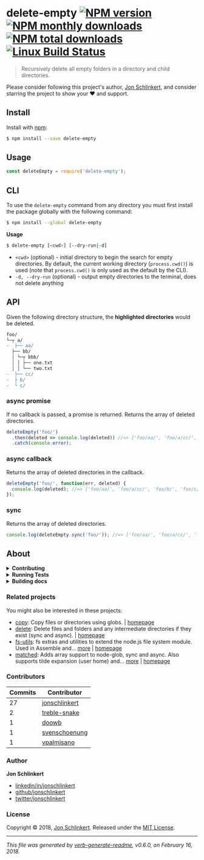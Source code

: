 # delete-empty [![NPM version](https://img.shields.io/npm/v/delete-empty.svg?style=flat)](https://www.npmjs.com/package/delete-empty) [![NPM monthly downloads](https://img.shields.io/npm/dm/delete-empty.svg?style=flat)](https://npmjs.org/package/delete-empty) [![NPM total downloads](https://img.shields.io/npm/dt/delete-empty.svg?style=flat)](https://npmjs.org/package/delete-empty) [![Linux Build Status](https://img.shields.io/travis/jonschlinkert/delete-empty.svg?style=flat&label=Travis)](https://travis-ci.org/jonschlinkert/delete-empty)

> Recursively delete all empty folders in a directory and child directories.

Please consider following this project's author, [Jon Schlinkert](https://github.com/jonschlinkert), and consider starring the project to show your :heart: and support.

## Install

Install with [npm](https://www.npmjs.com/):

```sh
$ npm install --save delete-empty
```

## Usage

```js
const deleteEmpty = require('delete-empty');
```

## CLI

To use the `delete-empty` command from any directory you must first install the package globally with the following command:

```sh
$ npm install --global delete-empty
```

**Usage**

```sh
$ delete-empty [<cwd>] [--dry-run|-d]
```

* `<cwd>` (optional) - initial directory to begin the search for empty directories. By default, the current working directory (`process.cwd()`) is used (note that `process.cwd()` is only used as the default by the CLI).
* `-d, --dry-run` (optional) - output empty directories to the terminal, does not delete anything

## API

Given the following directory structure, the **highlighted directories** would be deleted.

```diff
foo/
└─┬ a/
-  ├── aa/
  ├── bb/
  │ └─┬ bbb/
  │ │ ├── one.txt
  │ │ └── two.txt
-  ├── cc/
-  ├ b/
-  └ c/
```

### async promise

If no callback is passed, a promise is returned. Returns the array of deleted directories.

```js
deleteEmpty('foo/')
  .then(deleted => console.log(deleted)) //=> ['foo/aa/', 'foo/a/cc/', 'foo/b/', 'foo/c/']
  .catch(console.error);
```

### async callback

Returns the array of deleted directories in the callback.

```js
deleteEmpty('foo/', function(err, deleted) {
  console.log(deleted); //=> ['foo/aa/', 'foo/a/cc/', 'foo/b/', 'foo/c/']
});
```

### sync

Returns the array of deleted directories.

```js
console.log(deleteEmpty.sync('foo/')); //=> ['foo/aa/', 'foo/a/cc/', 'foo/b/', 'foo/c/']
```

## About

<details>
<summary><strong>Contributing</strong></summary>

Pull requests and stars are always welcome. For bugs and feature requests, [please create an issue](../../issues/new).

</details>

<details>
<summary><strong>Running Tests</strong></summary>

Running and reviewing unit tests is a great way to get familiarized with a library and its API. You can install dependencies and run tests with the following command:

```sh
$ npm install && npm test
```

</details>

<details>
<summary><strong>Building docs</strong></summary>

_(This project's readme.md is generated by [verb](https://github.com/verbose/verb-generate-readme), please don't edit the readme directly. Any changes to the readme must be made in the [.verb.md](.verb.md) readme template.)_

To generate the readme, run the following command:

```sh
$ npm install -g verbose/verb#dev verb-generate-readme && verb
```

</details>

### Related projects

You might also be interested in these projects:

* [copy](https://www.npmjs.com/package/copy): Copy files or directories using globs. | [homepage](https://github.com/jonschlinkert/copy "Copy files or directories using globs.")
* [delete](https://www.npmjs.com/package/delete): Delete files and folders and any intermediate directories if they exist (sync and async). | [homepage](https://github.com/jonschlinkert/delete "Delete files and folders and any intermediate directories if they exist (sync and async).")
* [fs-utils](https://www.npmjs.com/package/fs-utils): fs extras and utilities to extend the node.js file system module. Used in Assemble and… [more](https://github.com/assemble/fs-utils) | [homepage](https://github.com/assemble/fs-utils "fs extras and utilities to extend the node.js file system module. Used in Assemble and many other projects.")
* [matched](https://www.npmjs.com/package/matched): Adds array support to node-glob, sync and async. Also supports tilde expansion (user home) and… [more](https://github.com/jonschlinkert/matched) | [homepage](https://github.com/jonschlinkert/matched "Adds array support to node-glob, sync and async. Also supports tilde expansion (user home) and resolving to global npm modules.")

### Contributors

| **Commits** | **Contributor** | 
| --- | --- |
| 27 | [jonschlinkert](https://github.com/jonschlinkert) |
| 2 | [treble-snake](https://github.com/treble-snake) |
| 1 | [doowb](https://github.com/doowb) |
| 1 | [svenschoenung](https://github.com/svenschoenung) |
| 1 | [vpalmisano](https://github.com/vpalmisano) |

### Author

**Jon Schlinkert**

* [linkedin/in/jonschlinkert](https://linkedin.com/in/jonschlinkert)
* [github/jonschlinkert](https://github.com/jonschlinkert)
* [twitter/jonschlinkert](https://twitter.com/jonschlinkert)

### License

Copyright © 2018, [Jon Schlinkert](https://github.com/jonschlinkert).
Released under the [MIT License](LICENSE).

***

_This file was generated by [verb-generate-readme](https://github.com/verbose/verb-generate-readme), v0.6.0, on February 16, 2018._